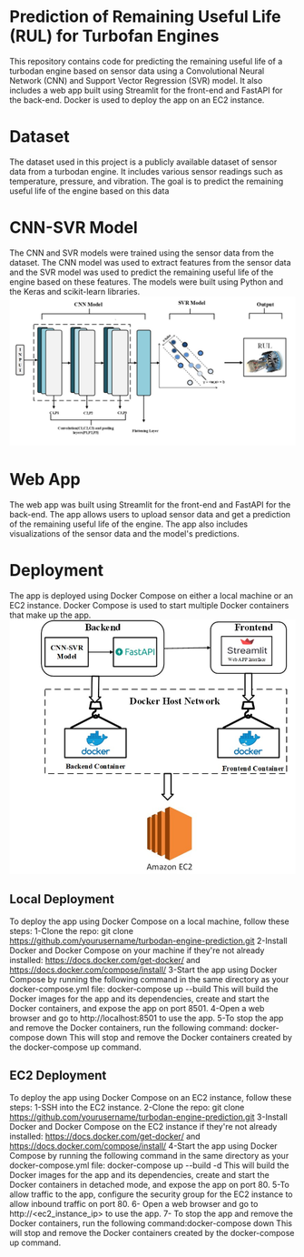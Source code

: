 # Prediction of Remaining Useful Life (RUL) for Turbofan Engines
This repository contains  code for predicting the remaining useful life of a turbodan engine based on sensor data using a Convolutional Neural Network (CNN) and Support Vector Regression (SVR) model. It also includes a web app built using Streamlit for the front-end and FastAPI for the back-end. Docker is used to deploy the app on an EC2 instance.

# Dataset
The dataset used in this project is a publicly available dataset of sensor data from a turbodan engine. It includes various sensor readings such as temperature, pressure, and vibration. The goal is to predict the remaining useful life of the engine based on this data

# CNN-SVR Model
The CNN and SVR models were trained using the sensor data from the dataset. The CNN model was used to extract features from the sensor data and the SVR model was used to predict the remaining useful life of the engine based on these features. The models were built using Python and the Keras and scikit-learn libraries.
                                                                 ![CNN-SVR Model](Images/CNN_SVR.jpg)

# Web App
The web app was built using Streamlit for the front-end and FastAPI for the back-end. The app allows users to upload sensor data and get a prediction of the remaining useful life of the engine. The app also includes visualizations of the sensor data and the model's predictions.


# Deployment
The app is deployed using Docker Compose on either a local machine or an EC2 instance. Docker Compose is used to start multiple Docker containers that make up the app.
                                                   ![Deployment](Images/Deployment_EC2.jpg)

## Local Deployment
To deploy the app using Docker Compose on a local machine, follow these steps:
1-Clone the repo: git clone https://github.com/yourusername/turbodan-engine-prediction.git
2-Install Docker and Docker Compose on your machine if they're not already installed: https://docs.docker.com/get-docker/ and https://docs.docker.com/compose/install/
3-Start the app using Docker Compose by running the following command in the same directory as your docker-compose.yml file: docker-compose up --build This will build the Docker images for the app and its dependencies, create and start the Docker containers, and expose the app on port 8501.
4-Open a web browser and go to http://localhost:8501 to use the app.
5-To stop the app and remove the Docker containers, run the following command: docker-compose down This will stop and remove the Docker containers created by the docker-compose up command.
## EC2 Deployment
To deploy the app using Docker Compose on an EC2 instance, follow these steps:
1-SSH into the EC2 instance.
2-Clone the repo: git clone https://github.com/yourusername/turbodan-engine-prediction.git
3-Install Docker and Docker Compose on the EC2 instance if they're not already installed: https://docs.docker.com/get-docker/ and https://docs.docker.com/compose/install/
4-Start the app using Docker Compose by running the following command in the same directory as your docker-compose.yml file: docker-compose up --build -d  This will build the Docker images for the app and its dependencies, create and start the Docker containers in detached mode, and expose the app on port 80.
5-To allow traffic to the app, configure the security group for the EC2 instance to allow inbound traffic on port 80.
6- Open a web browser and go to http://<ec2_instance_ip> to use the app.
7- To stop the app and remove the Docker containers, run the following command:docker-compose down  This will stop and remove the Docker containers created by the docker-compose up command.





